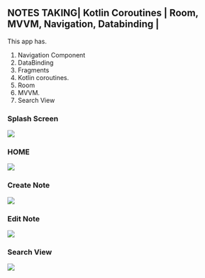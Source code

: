 ## NOTES TAKING| Kotlin Coroutines | Room, MVVM, Navigation, Databinding | 

This app has.

1. Navigation Component
2. DataBinding
3. Fragments
4. Kotlin coroutines.
5. Room
6. MVVM.
7. Search View 


### Splash Screen
![](images/splashscreen.png)

### HOME 
![](images/homefragment.png)

### Create Note 
![](images/createnote.png)

### Edit Note
![](images/editfragment.png)


### Search View
![](images/searchview.png)

